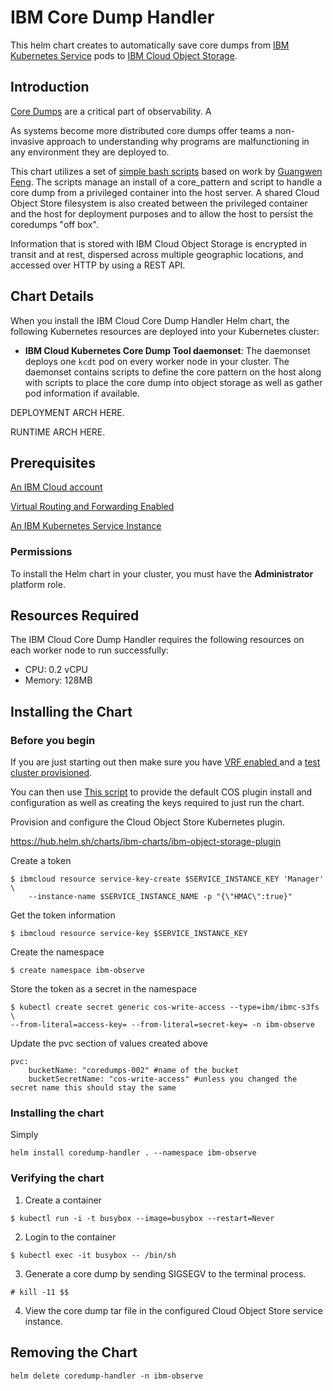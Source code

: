 # IBM Core Dump Handler

This helm chart creates to automatically save core dumps from [IBM Kubernetes Service](https://cloud.ibm.com/docs/containers?topic=containers-getting-started) pods to [IBM Cloud Object Storage](https://cloud.ibm.com/docs/services/cloud-object-storage?topic=cloud-object-storage-about-ibm-cloud-object-storage#about-ibm-cloud-object-storage).


## Introduction

[Core Dumps](https://en.wikipedia.org/wiki/Core_dump) are a critical part of observability. A

As systems become more distributed core dumps offer teams a non-invasive approach to understanding why programs are malfunctioning in any environment they are deployed to. 

This chart utilizes a set of [simple bash scripts](https://github.com/No9/coredump-node-detector/tree/containerd-support/src) based on work by [Guangwen Feng](https://github.com/fenggw-fnst/coredump-node-detector). The scripts manage an install of a core_pattern and script to handle a core dump from a privileged container into the host server. A shared Cloud Object Store filesystem is also created between the privileged container and the host for deployment purposes and to allow the host to persist the coredumps "off box".

Information that is stored with IBM Cloud Object Storage is encrypted in transit and at rest, dispersed across multiple geographic locations, and accessed over HTTP by using a REST API.

## Chart Details
When you install the IBM Cloud Core Dump Handler Helm chart, the following Kubernetes resources are deployed into your Kubernetes cluster:

- **IBM Cloud Kubernetes Core Dump Tool daemonset**: The daemonset deploys one `kcdt` pod on every worker node in your cluster. The daemonset contains scripts to define the core pattern on the host along with scripts to place the core dump into object storage as well as gather pod information if available.

DEPLOYMENT ARCH HERE.

RUNTIME ARCH HERE.

## Prerequisites

[An IBM Cloud account]()

[Virtual Routing and Forwarding Enabled](https://cloud.ibm.com/docs/account?topic=account-vrf-service-endpoint)

[An IBM Kubernetes Service Instance](https://cloud.ibm.com/kubernetes/catalog/create)

### Permissions
To install the Helm chart in your cluster, you must have the **Administrator** platform role.

## Resources Required
The IBM Cloud Core Dump Handler requires the following resources on each worker node to run successfully:
- CPU: 0.2 vCPU
- Memory: 128MB

## Installing the Chart

### Before you begin

If you are just starting out then make sure you have [VRF enabled ](https://cloud.ibm.com/docs/account?topic=account-vrf-service-endpoint) and a [test cluster provisioned](https://cloud.ibm.com/kubernetes/catalog/create).

You can then use [This script](https://gist.github.com/No9/3cf779bed538ee3e89e564a32512da09) to provide the default COS plugin install and configuration as well as creating the keys required to just run the chart. 

Provision and configure the Cloud Object Store Kubernetes plugin.

https://hub.helm.sh/charts/ibm-charts/ibm-object-storage-plugin 


Create a token
```
$ ibmcloud resource service-key-create $SERVICE_INSTANCE_KEY 'Manager' \ 
    --instance-name $SERVICE_INSTANCE_NAME -p "{\"HMAC\":true}"
```

Get the token information
```
$ ibmcloud resource service-key $SERVICE_INSTANCE_KEY 
```

Create the namespace
```
$ create namespace ibm-observe
```

Store the token as a secret in the namespace
```
$ kubectl create secret generic cos-write-access --type=ibm/ibmc-s3fs \
--from-literal=access-key= --from-literal=secret-key= -n ibm-observe
```

Update the pvc section of values created above
```
pvc:
    bucketName: "coredumps-002" #name of the bucket
    bucketSecretName: "cos-write-access" #unless you changed the secret name this should stay the same
```

### Installing the chart

Simply
```
helm install coredump-handler . --namespace ibm-observe 
```

### Verifying the chart

1. Create a container 
```
$ kubectl run -i -t busybox --image=busybox --restart=Never
```
2. Login to the container
```
$ kubectl exec -it busybox -- /bin/sh
```
3. Generate a core dump by sending SIGSEGV to the terminal process.
```
# kill -11 $$
```
4. View the core dump tar file in the configured Cloud Object Store service instance.

## Removing the Chart

```
helm delete coredump-handler -n ibm-observe
```